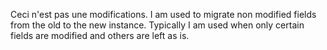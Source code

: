 Ceci n'est pas une modifications.I am used to migrate non modified fields from the old to the new instance.Typically I am used when only certain fields are modified and others are left as is.